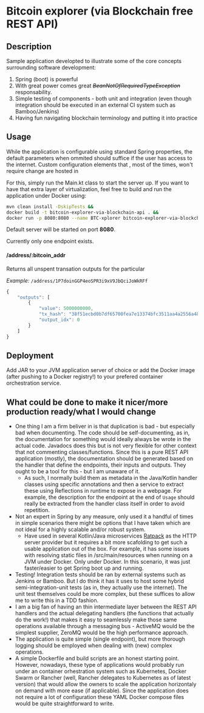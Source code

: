 # Bitcoin explorer (via Blockchain free REST API)

## Description

Sample application developted to illustrate some of the core concepts surrounding
software development:
1. Spring (boot) is powerful
2. With great power comes great _~~BeanNotOfRequiredTypeException~~_ responsability.
3. Simple testing of components - both unit and integration (even though
integration should be executed in an external CI system such as Bamboo/Jenkins)
4. Having fun navigating blockchain terminology and putting it into practice

## Usage

While the application is configurable using standard Spring properties, the default parameters when
ommited should suffice if the user has access to the internet. Custom configuration elements that
, most of the times, won't require change are hosted in

For this, simply run the Main.kt class to start the server up. If you want to
have that extra layer of virtualization, feel free to build and run the
application under Docker using:

```bash
mvn clean install -DskipTests &&
docker build -t bitcoin-explorer-via-blockchain-api . &&
docker run -p 8080:8080 --name BTC-xplorer bitcoin-explorer-via-blockchain-api
```

Default server will be started on port **8080**.

Currently only one endpoint exists.

#### /address/:bitcoin_addr

Returns all unspent transation outputs for the particular

_Example:_ `/address/1P7doinGGP4eoSPR3i9xV9JbQciJoWkRFf`
```javascript
{
    "outputs": [
        {
            "value": 5000000000,
            "tx_hash": "38f51ecbd0b7df65700fea7e13374bfc3511aa4a2556a487820366fcdbc4c732",
            "output_idx": 0
        }
    ]
}
```

## Deployment

Add JAR to your JVM application server of choice or add the Docker image
(after pushing to a Docker registry!) to your prefered container
orchestration service.

## What could be done to make it nicer/more production ready/what I would change

* One thing I am a firm beliver in is that duplication is bad - but especially bad
when documenting. The code should be self-documenting, as in, the documentation for
something would ideally always be wrote in the actual code. Javadocs does this but is
not very flexible for other context that not commenting classes/functions. Since this
is a pure REST API application (mostly), the documentation should be generated based
on the handler that define the endpoints, their inputs and outputs. They ought to be
a tool for this - but I am unaware of it.
    * As such, I normally build them as metadata
    in the Java/Kotlin handler classes using specific annotations and then a service to
    extract these using Reflections in runtime to expose in a webpage. For example,
    the description for the endpoint at the end of `Usage` should really be extracted from
    the handler class itself in order to avoid repetition.
* Not an expert in Spring by any measure, only used it a handful of times
in simple scenarios there might be options that I have taken which are not ideal
for a highly scalable and/or robust system.
    * Have used in several Kotlin/Java microservices [Ratpack](https://ratpack.io/)
    as the HTTP server provider but it requires a bit more scafolding to get such a usable application out of the box.
    For example, it has some issues with resolving static files in /src/main/resources
    when running on a JVM under Docker. Only under Docker. In this scenario, it was
    just faster/easier to get Spring boot up and running.
* Testing! Integration tests should be ran by external systems such as Jenkins or Bamboo.
But I do think it has it uses to host some hybrid semi-integration-unit tests (as in, they actually
use the internet). The unit test themselves could be more complex, but these suffices to allow me
to write this in a TDD fashion.
* I am a big fan of having an thin intermediate layer between the REST API handlers and the actual
delegating handlers (the functions that actually do the work!) that makes it easy
to seamlessly make those same operations available through a messaging bus - ActiveMQ would be
the simplest supplier, ZeroMQ would be the high performance approach.
* The application is quite simple (single endpoint), but more thorough logging
should be employed when dealing with (new) complex operations.
* A simple Dockerfile and build scripts are an honest starting point. However,
nowadays, these type of applications would probably run under an container
orhestration system such as Kubernetes, Docker Swarm or Rancher (well, Rancher
delegates to Kubernetes as of latest version) that would allow the owners to
scale the application horizontaly on demand with more ease (if applicable).
Since the application does not require a lot of configuration these YAML Docker
compose files would be quite straightforward to write.
